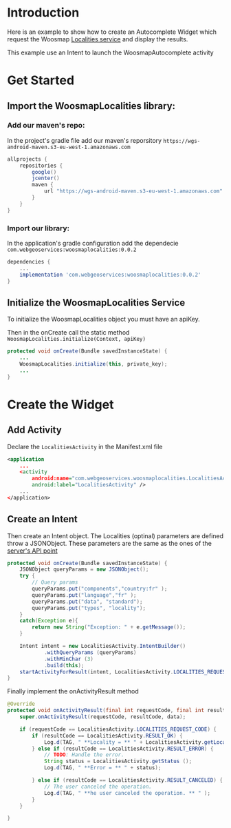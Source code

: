 # Introduction
Here is an example to show how to create an Autocomplete Widget which request the Woosmap <a href='https://developers.woosmap.com/products/localities/search-city-postcode/'>Localities service</a> and display the results.

This example use an Intent to launch the WoosmapAutocomplete activity

# Get Started
## Import the WoosmapLocalities library:
### Add our maven's repo:
In the project's gradle file add our maven's reporsitory `https://wgs-android-maven.s3-eu-west-1.amazonaws.com`
```gradle
allprojects {
    repositories {
        google()
        jcenter()
        maven {
            url "https://wgs-android-maven.s3-eu-west-1.amazonaws.com"
        }
    }
}
```

### Import our library:
In the application's gradle configuration add the dependecie `com.webgeoservices:woosmaplocalities:0.0.2`

```gradle
dependencies {
    ...
    implementation 'com.webgeoservices:woosmaplocalities:0.0.2'
}
```
## Initialize the WoosmapLocalities Service
To initialize the WoosmapLocalities object you must have an apiKey. 

Then in the onCreate call the static method `WoosmapLocalities.initialize(Context, apiKey)`

```java
protected void onCreate(Bundle savedInstanceState) {
    ...
    WoosmapLocalities.initialize(this, private_key);
    ...
}
```

# Create the Widget
## Add Activity
Declare the `LocalitiesActivity` in the Manifest.xml file

```xml
<application
    ...
    <activity
        android:name="com.webgeoservices.woosmaplocalities.LocalitiesActivity"
        android:label="LocalitiesActivity" />
    ...
</application>
```
## Create an Intent
Then create an Intent object. The Localities (optinal) parameters are defined throw a JSONObject. These parameters are the same as the ones of the <a href='https://developers.woosmap.com/products/localities/search-city-postcode/#optional-parameters'>server's API point</a>

```java
protected void onCreate(Bundle savedInstanceState) {
    JSONObject queryParams = new JSONObject();
    try {
        // Query params
        queryParams.put("components","country:fr" );
        queryParams.put("language","fr" );
        queryParams.put("data", "standard");
        queryParams.put("types", "locality");
    }
    catch(Exception e){
        return new String("Exception: " + e.getMessage());
    }

    Intent intent = new LocalitiesActivity.IntentBuilder()
            .withQueryParams (queryParams)
            .withMinChar (3)
            .build(this);
    startActivityForResult(intent, LocalitiesActivity.LOCALITIES_REQUEST_CODE);
}
```

Finally implement the onActivityResult method
```java
@Override
protected void onActivityResult(final int requestCode, final int resultCode, final Intent data) {
    super.onActivityResult(requestCode, resultCode, data);

    if (requestCode == LocalitiesActivity.LOCALITIES_REQUEST_CODE) {
        if (resultCode == LocalitiesActivity.RESULT_OK) {
            Log.d(TAG, " **Locality = ** " + LocalitiesActivity.getLocality ().getDescription ());
        } else if (resultCode == LocalitiesActivity.RESULT_ERROR) {
            // TODO: Handle the error.
            String status = LocalitiesActivity.getStatus ();
            Log.d(TAG, " **Error = ** " + status);

        } else if (resultCode == LocalitiesActivity.RESULT_CANCELED) {
            // The user canceled the operation.
            Log.d(TAG, " **he user canceled the operation. ** " );
        }
    }

}
```
